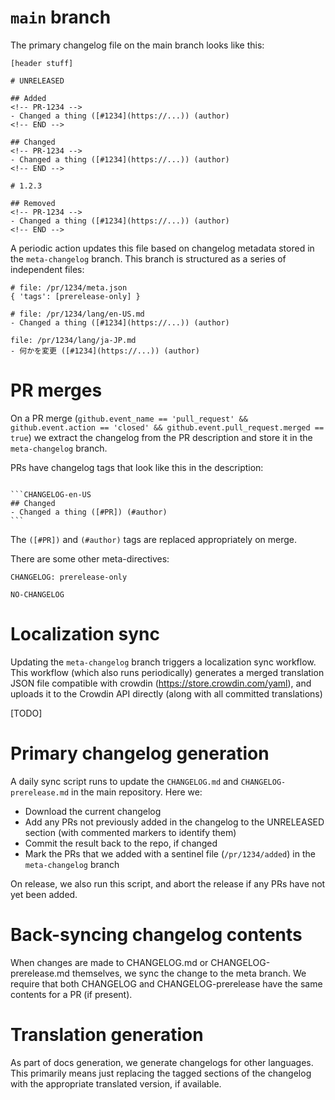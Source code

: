 # `main` branch

The primary changelog file on the main branch looks like this:

```
[header stuff]

# UNRELEASED

## Added
<!-- PR-1234 -->
- Changed a thing ([#1234](https://...)) (author)
<!-- END -->

## Changed
<!-- PR-1234 -->
- Changed a thing ([#1234](https://...)) (author)
<!-- END -->

# 1.2.3

## Removed
<!-- PR-1234 -->
- Changed a thing ([#1234](https://...)) (author)
<!-- END -->

```

A periodic action updates this file based on changelog metadata stored in the
`meta-changelog` branch. This branch is structured as a series of independent
files:

```
# file: /pr/1234/meta.json
{ 'tags': [prerelease-only] }

# file: /pr/1234/lang/en-US.md
- Changed a thing ([#1234](https://...)) (author)

file: /pr/1234/lang/ja-JP.md
- 何かを変更 ([#1234](https://...)) (author)
```

# PR merges

On a PR merge
(`github.event_name == 'pull_request' && github.event.action == 'closed' && github.event.pull_request.merged == true`)
we extract the changelog from the PR description and store it in the
`meta-changelog` branch.

PRs have changelog tags that look like this in the description:

````

```CHANGELOG-en-US
## Changed
- Changed a thing ([#PR]) (#author)
```

````

The `([#PR])` and `(#author)` tags are replaced appropriately on merge.

There are some other meta-directives:

```
CHANGELOG: prerelease-only
```

```
NO-CHANGELOG
```

# Localization sync

Updating the `meta-changelog` branch triggers a localization sync workflow. This
workflow (which also runs periodically) generates a merged translation JSON file
compatible with crowdin (https://store.crowdin.com/yaml), and uploads it to the
Crowdin API directly (along with all committed translations)

[TODO]

# Primary changelog generation

A daily sync script runs to update the `CHANGELOG.md` and
`CHANGELOG-prerelease.md` in the main repository. Here we:

- Download the current changelog
- Add any PRs not previously added in the changelog to the UNRELEASED section
  (with commented markers to identify them)
- Commit the result back to the repo, if changed
- Mark the PRs that we added with a sentinel file (`/pr/1234/added`) in the
  `meta-changelog` branch

On release, we also run this script, and abort the release if any PRs have not
yet been added.

# Back-syncing changelog contents

When changes are made to CHANGELOG.md or CHANGELOG-prerelease.md themselves, we
sync the change to the meta branch. We require that both CHANGELOG and
CHANGELOG-prerelease have the same contents for a PR (if present).

# Translation generation

As part of docs generation, we generate changelogs for other languages. This
primarily means just replacing the tagged sections of the changelog with the
appropriate translated version, if available.
